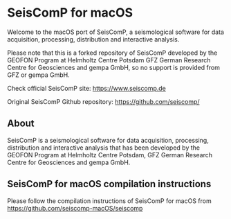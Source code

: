 # SeisComP for macOS

Welcome to the macOS port of SeisComP, a seismological software for data acquisition, processing, distribution and interactive analysis.

Please note that this is a forked repository of SeisComP developed by the GEOFON Program at Helmholtz Centre Potsdam GFZ German Research Centre for Geosciences and gempa GmbH,
so no support is provided from GFZ or gempa GmbH.

Check official SeisComP site:
https://www.seiscomp.de

Original SeisComP Github repository:
https://github.com/seiscomp/

## About

SeisComP is a seismological software for data acquisition, processing,
distribution and interactive analysis that has been developed by the
GEOFON Program at  Helmholtz Centre Potsdam, GFZ German Research Centre
for Geosciences and gempa GmbH.

## SeisComP for macOS compilation instructions

Please follow the compilation instructions of SeisComP for macOS from https://github.com/seiscomp-macOS/seiscomp
